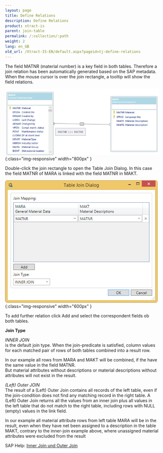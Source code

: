 ```yaml
---
layout: page
title: Define Relations
description: Define Relations
product: xtract-is
parent: join-table
permalink: /:collection/:path
weight: 2
lang: en_GB
old_url: /Xtract-IS-EN/default.aspx?pageid=tj-define-relations
---
```



The field MATNR (material number) is a key field in both tables. Therefore a join relation has been automatically generated based on the SAP metadata.
When the mouse cursor is over the join rectangle, a tooltip will show the field relations.

![tj-2-tables-where](/img/content/tj-2-tables-where.jpg){:class="img-responsive" width="800px" }

Double-click the join rectangle to open the Table Join Dialog. 
In this case the field MATNR of MARA is linked with the field MATNR in MAKT.


![tj-relation](/img/content/tj-relation.jpg){:class="img-responsive" width="600px" }

To add further relation click Add and select the correspondent fields ob both tables. 

**Join Type**

*INNER JOIN*<br>
is the default join type.
When the join-predicate is satisfied, column values for each matched pair of rows of both tables combined into a result row.

In our example all rows from MARA and MAKT will be combined, if the have the same value in the field MATNR.  
But material attributes without descriptions or material descriptions without attributes will not exist in the result. 

*(Left) Outer JOIN*<br>
The result of a (Left) Outer Join contains all records of the left table, even if the join-condition does not find any matching record in the right table.
A (Left) Outer Join returns all the values from an inner join plus all values in the left table that do not match to the right table, including rows with NULL (empty) values in the link field.

In our example all material attribute rows from left table MARA will be in the result, even when they have net been assigned to a description in the table MAKT,
contrary to the inner-join example above, where unassigned material attributes were excluded from the result
 

SAP Help: [Inner Join und Outer Join]()
